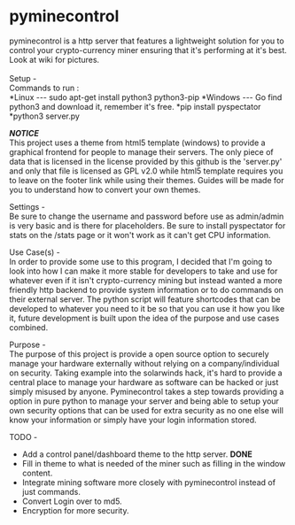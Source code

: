 # pyminecontrol
pyminecontrol is a http server that features a lightweight solution for you to control your crypto-currency miner ensuring that it's performing at it's best.
<br>
Look at wiki for pictures. <br>
<br>
Setup - <br>
Commands to run : <br>
  *Linux --- sudo apt-get install python3 python3-pip
  *Windows --- Go find python3 and download it, remember it's free.
  *pip install pyspectator <br>
  *python3 server.py <br>
  
***NOTICE*** <br>
This project uses a theme from html5 template (windows) to provide a graphical frontend for people to manage their servers. The only piece of data that is licensed in the license provided by this github is the 'server.py' and only that file is licensed as GPL v2.0 while html5 template requires you to leave on the footer link while using their themes. Guides will be made for you to understand how to convert your own themes. 
  
Settings - <br>
Be sure to change the username and password before use as admin/admin is very basic and is there for placeholders.
Be sure to install pyspectator for stats on the /stats page or it won't work as it can't get CPU information.

Use Case(s) - <br>
In order to provide some use to this program, I decided that I'm going to look into how I can make it more stable for developers to take and use for whatever even if it isn't crypto-currency mining but instead wanted a more friendly http backend to provide system information or to do commands on their external server. The python script will feature shortcodes that can be developed to whatever you need to it be so that you can use it how you like it, future development is built upon the idea of the purpose and use cases combined.

Purpose - <br>
The purpose of this project is provide a open source option to securely manage your hardware externally without relying on a company/individual on security. Taking example into the solarwinds hack, it's hard to provide a central place to manage your hardware as software can be hacked or just simply misused by anyone. Pyminecontrol takes a step towards providing a option in pure python to manage your server and being able to setup your own security options that can be used for extra security as no one else will know your information or simply have your login information stored.

TODO - <br>
* Add a control panel/dashboard theme to the http server. **DONE**
* Fill in theme to what is needed of the miner such as filling in the window content.
* Integrate mining software more closely with pyminecontrol instead of just commands.
* Convert Login over to md5.
* Encryption for more security.
